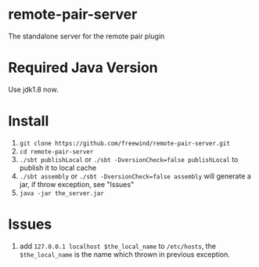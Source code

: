 remote-pair-server
==================

The standalone server for the remote pair plugin

Required Java Version
=====================

Use jdk1.8 now.

Install
===========

1. `git clone https://github.com/freewind/remote-pair-server.git`
2. `cd remote-pair-server`
3. `./sbt publishLocal` or `./sbt -DversionCheck=false publishLocal` to publish it to local cache
4. `./sbt assembly` or `./sbt -DversionCheck=false assembly` will generate a jar, if throw exception, see "Issues"
5. `java -jar the_server.jar`


Issues
===========

1. add `127.0.0.1 localhost $the_local_name` to `/etc/hosts`, the `$the_local_name` is the name which thrown in previous exception.
